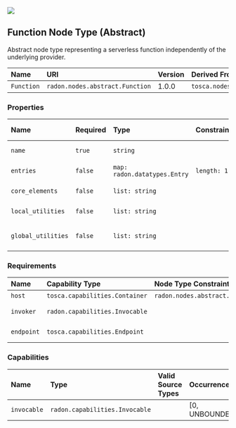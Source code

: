 ![](https://img.shields.io/badge/Status:-RELEASED-green)

## Function Node Type (Abstract)

Abstract node type representing a serverless function independently of the underlying provider.

| Name | URI | Version | Derived From |
|:---- |:--- |:------- |:------------ |
| `Function` | `radon.nodes.abstract.Function` | 1.0.0 | `tosca.nodes.Root` |

### Properties

| Name | Required | Type | Constraint | Default Value | Description |
|:---- |:-------- |:---- |:---------- |:------------- |:----------- |
| `name` | `true` | `string` |   |   | Name of the function |
| `entries` | `false` | `map: radon.datatypes.Entry` | `length: 1` |   | Map of entries |
| `core_elements` | `false` | `list: string` |   |   | List of core elements |
| `local_utilities` | `false` | `list: string` |   |   | List of local utilities |
| `global_utilities` | `false` | `list: string` |   |   | List of global utilities |

### Requirements

| Name | Capability Type | Node Type Constraint | Relationship Type | Occurrences |
|:---- |:--------------- |:-------------------- |:----------------- |:------------|
| `host` | `tosca.capabilities.Container` | `radon.nodes.abstract.CloudPlatform` | `tosca.relationships.HostedOn` | [1, 1] |
| `invoker` | `radon.capabilities.Invocable` |   | `radon.relationships.Triggers` | [0, UNBOUNDED] |
| `endpoint` | `tosca.capabilities.Endpoint` |   | `radon.relationships.ConnectsTo` | [0, UNBOUNDED] |

### Capabilities

| Name | Type | Valid Source Types | Occurrences |
|:---- |:---- |:------------------ |:----------- |
| `invocable` | `radon.capabilities.Invocable` |   | [0, UNBOUNDED] |
